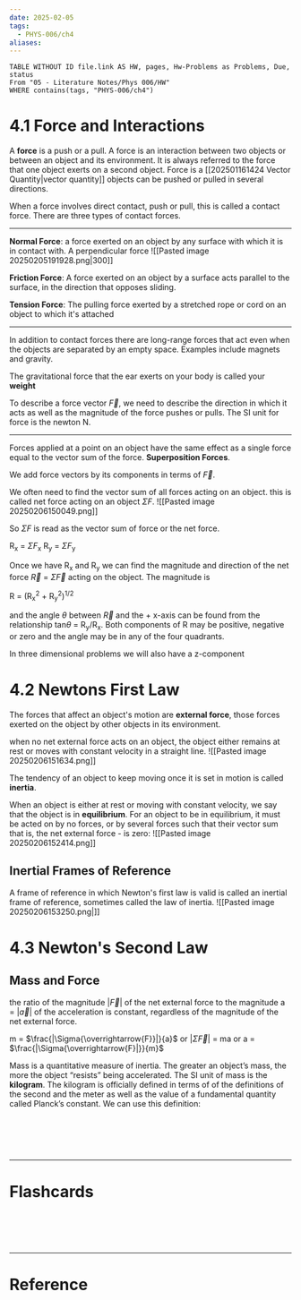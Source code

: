 ```yaml
---
date: 2025-02-05
tags:
  - PHYS-006/ch4
aliases:
---
```


```dataview
TABLE WITHOUT ID file.link AS HW, pages, Hw-Problems as Problems, Due, status
From "05 - Literature Notes/Phys 006/HW"
WHERE contains(tags, "PHYS-006/ch4")
```
# 4.1 Force and Interactions
A **force** is a push or a pull. A force is an interaction between two objects or between an object and its environment. It is always referred to the force that one object exerts on a second object. Force is a [[202501161424 Vector Quantity|vector quantity]] objects can be pushed or pulled in several directions.

When a force involves direct contact, push or pull, this is called a  contact force. There are three types of contact forces.

---
**Normal Force**: a force exerted on an object by any surface with which it is in contact with. A perpendicular force
![[Pasted image 20250205191928.png|300]]

**Friction Force**: A force exerted on an object by a surface acts parallel to the surface, in the direction that opposes sliding.

**Tension Force**: The pulling force exerted by a stretched rope or cord on an object to which it's attached

---
In addition  to contact forces there are long-range forces that act even when the objects are separated by an empty space. Examples include magnets and gravity.

The gravitational force that the ear exerts on your body is called your **weight**

To describe a force vector $\overrightarrow{F}$, we need to describe the direction in which it acts as well as the magnitude of the force pushes or pulls. The SI unit for force is the newton N.

---
Forces applied at a point on an object have the same effect as a single force equal to the vector sum of the force. **Superposition Forces**. 

We add force vectors by its components in terms of $\overrightarrow{F}$.

We often need to find the vector sum of all forces acting on an object. this is called net force acting on an object $\Sigma{F}$.
![[Pasted image 20250206150049.png]]

So $\Sigma{F}$ is read as the vector sum of force or the net force.

R<sub>x</sub> = $\Sigma{F}$<sub>x</sub>   R<sub>y</sub> = $\Sigma{F}$<sub>y</sub> 

Once we have R<sub>x</sub> and R<sub>y</sub> we can find the magnitude and direction of the net force $\overrightarrow{R}$ = $\Sigma$$\overrightarrow{F}$ acting on the object. The magnitude is

R = (R<sub>x</sub><sup>2</sup> + R<sub>y</sub><sup>2</sup>)<sup>1/2</sup>

and the angle $\theta$ between $\overrightarrow{R}$ and the + x-axis can be found from the relationship tan$\theta$ = R<sub>y</sub>/R<sub>x</sub>. Both components of R may be positive, negative or zero and the angle may be in any of the four quadrants.

In three dimensional problems we will also have a z-component

# 4.2 Newtons First Law
The forces that affect an object's motion are **external force**, those forces exerted on the object by other objects in its environment.

when no net external force acts on an object, the object either remains at rest or moves with constant velocity in a straight line.
![[Pasted image 20250206151634.png]]

The tendency of an object to keep moving once it is set in motion is called **inertia**. 

When an object is either at rest or moving with constant velocity, we say that the object is in **equilibrium**. For an object to be in equilibrium, it must be acted on by no forces, or by several forces such that their vector sum that is, the net external force - is zero:
![[Pasted image 20250206152414.png]]

## Inertial Frames of Reference
A frame of reference in which Newton's first law is valid is called an inertial frame of reference, sometimes called the law of inertia. 
![[Pasted image 20250206153250.png|]]

# 4.3 Newton's Second Law
## Mass and Force
the ratio of the magnitude |$\overrightarrow{F}$| of the net external force to the magnitude a = |$\overrightarrow{a}$| of the acceleration is constant, regardless of the magnitude of the net external force.

m = $\frac{|\Sigma{\overrightarrow{F}}|}{a}$  or  |$\Sigma{\overrightarrow{F}}$| = ma  or  a = $\frac{|\Sigma{\overrightarrow{F}|}}{m}$

Mass is a quantitative measure of inertia. The greater an object’s mass, the more the object “resists” being accelerated. The SI unit of mass is the **kilogram**. The kilogram is officially defined in terms of  of the definitions of the second and the meter as well as the value of a fundamental quantity called Planck’s constant. We can use this definition:



# ‌
---
# Flashcards


# ‌
---
# Reference
